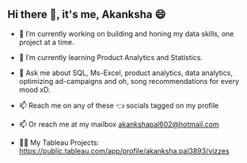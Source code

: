 ## Hi there 👋, it's me, Akanksha 😄

- 🔭 I’m currently working on building and honing my data skills, one project at a time.
- 🌱 I’m currently learning Product Analytics and Statistics.
- 💬 Ask me about SQL, Ms-Excel, product analytics, data analytics, optimizing ad-campaigns and oh, song recommendations for every mood xD. 
- 📫 Reach me on any of these 👈 socials tagged on my profile
- 📫 Or reach me at my mailbox akankshapal602@hotmail.com

- 👩‍💻 My Tableau Projects: https://public.tableau.com/app/profile/akanksha.pal3893/vizzes
